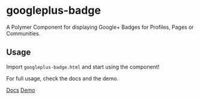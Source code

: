 googleplus-badge
============

A Polymer Component for displaying Google+ Badges for Profiles, Pages or Communities.

## Usage

Import ```googleplus-badge.html``` and start using the component!

For full usage, check the docs and the demo.

[Docs](http://kunalnagar.github.io/googleplus-badge/components/googleplus-badge/)
[Demo](http://kunalnagar.github.io/googleplus-badge/components/googleplus-badge/demo.html)
